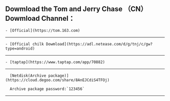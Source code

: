 Dowmload the Tom and Jerry Chase （CN）
 Dowmload Channel：
--------

    - [Official](https://tom.163.com)
    
--------

    - [Official chilk Dowmload](https://adl.netease.com/d/g/tnj/c/gw?type=android)
    
--------

    - [taptap](https://www.taptap.com/app/70882)
    
--------

      [Netdisk(Archive package)](https://cloud.degoo.com/share/8AnEJCdiS4TFOj)
      
      Archive package password:`123456`
   
--------
